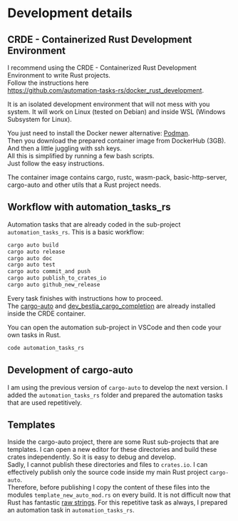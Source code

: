 # Development details

## CRDE - Containerized Rust Development Environment

I recommend using the CRDE - Containerized Rust Development Environment to write Rust projects.  
Follow the instructions here  
<https://github.com/automation-tasks-rs/docker_rust_development>.  

It is an isolated development environment that will not mess with you system.
It will work on Linux (tested on Debian) and inside WSL (Windows Subsystem for Linux).

You just need to install the Docker newer alternative: [Podman](https://podman.io/).  
Then you download the prepared container image from DockerHub (3GB).  
And then a little juggling with ssh keys.  
All this is simplified by running a few bash scripts.  
Just follow the easy instructions.  

The container image contains cargo, rustc, wasm-pack, basic-http-server, cargo-auto and other utils that a Rust project needs.  

## Workflow with automation_tasks_rs

Automation tasks that are already coded in the sub-project `automation_tasks_rs`. This is a basic workflow:

```bash
cargo auto build
cargo auto release
cargo auto doc
cargo auto test
cargo auto commit_and push
cargo auto publish_to_crates_io
cargo auto github_new_release
```

Every task finishes with instructions how to proceed.  
The [cargo-auto](https://github.com/automation-tasks-rs/cargo-auto) and [dev_bestia_cargo_completion](https://github.com/automation-tasks-rs/dev_bestia_cargo_completion) are already installed inside the CRDE container.

You can open the automation sub-project in VSCode and then code your own tasks in Rust.

```bash
code automation_tasks_rs
```

## Development of cargo-auto

I am using the previous version of `cargo-auto` to develop the next version. I added the `automation_tasks_rs` folder and prepared the automation tasks that are used repetitively.

## Templates

Inside the cargo-auto project, there are some Rust sub-projects that are templates. I can open a new editor for these directories and build these crates independently. So it is easy to debug and develop.  
Sadly, I cannot publish these directories and files to `crates.io`. I can effectively publish only the source code inside my main Rust project `cargo-auto`.  
Therefore, before publishing I copy the content of these files into the modules `template_new_auto_mod.rs` on every build. It is not difficult now that Rust has fantastic [raw strings](https://doc.rust-lang.org/rust-by-example/std/str.html). For this repetitive task as always, I prepared an automation task in `automation_tasks_rs`.
